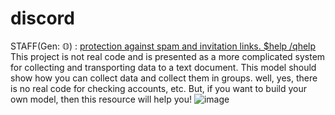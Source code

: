 # discord
STAFF(Gen: 𝕆) :
[protection against spam and invitation links. $help /qhelp ](https://staffuser.github.io/chat/)
This project is not real code and is presented as a more complicated system for collecting and transporting data to a text document.
This model should show how you can collect data and collect them in groups.
well, yes, there is no real code for checking accounts, etc.
But, if you want to build your own model, then this resource will help you!
![image](https://user-images.githubusercontent.com/119116574/228638391-3837aeff-854f-4650-853e-4ecc5213311d.png)
